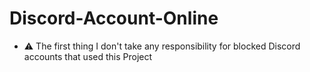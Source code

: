 # Discord-Account-Online

- ⚠️ The first thing I don't take any responsibility for blocked Discord accounts that used this Project
